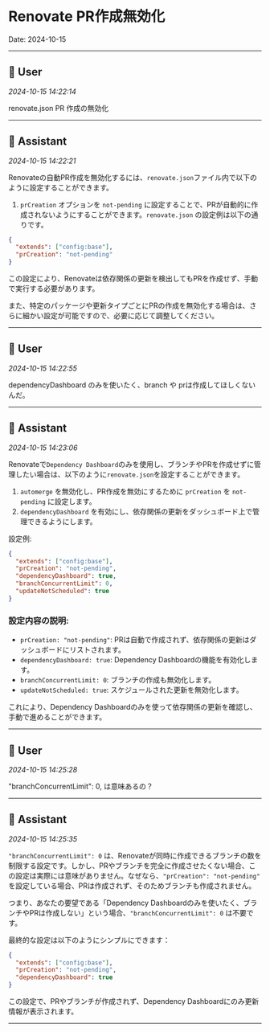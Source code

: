 # Renovate PR作成無効化

Date: 2024-10-15

---

## 👤 User
*2024-10-15 14:22:14*

renovate.json PR 作成の無効化

---

## 🤖 Assistant
*2024-10-15 14:22:21*

Renovateの自動PR作成を無効化するには、`renovate.json`ファイル内で以下のように設定することができます。

1. `prCreation` オプションを `not-pending` に設定することで、PRが自動的に作成されないようにすることができます。`renovate.json` の設定例は以下の通りです。

```json
{
  "extends": ["config:base"],
  "prCreation": "not-pending"
}
```

この設定により、Renovateは依存関係の更新を検出してもPRを作成せず、手動で実行する必要があります。

また、特定のパッケージや更新タイプごとにPRの作成を無効化する場合は、さらに細かい設定が可能ですので、必要に応じて調整してください。

---

## 👤 User
*2024-10-15 14:22:55*

dependencyDashboard のみを使いたく、branch や prは作成してほしくないんだ。

---

## 🤖 Assistant
*2024-10-15 14:23:06*

Renovateで`Dependency Dashboard`のみを使用し、ブランチやPRを作成せずに管理したい場合は、以下のように`renovate.json`を設定することができます。

1. `automerge` を無効化し、PR作成を無効にするために `prCreation` を `not-pending` に設定します。
2. `dependencyDashboard` を有効にし、依存関係の更新をダッシュボード上で管理できるようにします。

設定例:

```json
{
  "extends": ["config:base"],
  "prCreation": "not-pending",
  "dependencyDashboard": true,
  "branchConcurrentLimit": 0,
  "updateNotScheduled": true
}
```

### 設定内容の説明:

- `prCreation: "not-pending"`: PRは自動で作成されず、依存関係の更新はダッシュボードにリストされます。
- `dependencyDashboard: true`: Dependency Dashboardの機能を有効化します。
- `branchConcurrentLimit: 0`: ブランチの作成も無効化します。
- `updateNotScheduled: true`: スケジュールされた更新を無効化します。

これにより、Dependency Dashboardのみを使って依存関係の更新を確認し、手動で進めることができます。

---

## 👤 User
*2024-10-15 14:25:28*

"branchConcurrentLimit": 0, は意味あるの？

---

## 🤖 Assistant
*2024-10-15 14:25:35*

`"branchConcurrentLimit": 0` は、Renovateが同時に作成できるブランチの数を制限する設定です。しかし、PRやブランチを完全に作成させたくない場合、この設定は実際には意味がありません。なぜなら、`"prCreation": "not-pending"` を設定している場合、PRは作成されず、そのためブランチも作成されません。

つまり、あなたの要望である「Dependency Dashboardのみを使いたく、ブランチやPRは作成しない」という場合、`"branchConcurrentLimit": 0` は不要です。

最終的な設定は以下のようにシンプルにできます：

```json
{
  "extends": ["config:base"],
  "prCreation": "not-pending",
  "dependencyDashboard": true
}
```

この設定で、PRやブランチが作成されず、Dependency Dashboardにのみ更新情報が表示されます。

---
